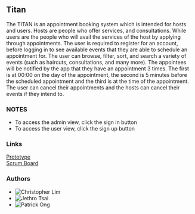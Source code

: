 ## Titan
The TITAN is an appointment booking system which is intended for hosts and users. Hosts are people who offer services, and consultations. While users are the people who will avail the services of the host by applying through appointments. The user is required to register for an account, before logging in to see available events that they are able to schedule an appointment for. The user can browse, filter, sort, and search a variety of events (such as haircuts, consultations, and many more). The appointees will be notified by the app that they have an appointment 3 times. The first is at 00:00 on the day of the appointment, the second is 5 minutes before the scheduled appointment and the third is at the time of the appointment. The user can cancel their appointments and the hosts can cancel their events if they intend to.

### NOTES
- To access the admin view, click the sign in button
- To access the user view, click the sign up button

### Links
<a href="https://www.figma.com/proto/7OShhWDx9dnP0cfEeiHuvU/MOBDEVE-MCO?node-id=14%3A4&scaling=scale-down&page-id=0%3A1&starting-point-node-id=14%3A4">Prototype</a>  
<a href="https://future-van-cbf.notion.site/eabe2c669fe54489a961a5afb209f62a?v=311f15b7705d4a6ab5ff96ceab955b34">Scrum Board</a>

### Authors
- ![Christopher Lim](https://github.com/cc-visionary)
- ![Jethro Tsai](https://github.com/JethroTsai)
- ![Patrick Ong](https://github.com/patpat0403)
